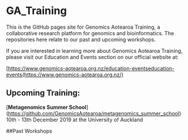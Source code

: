 # GA_Training
This is the GitHub pages site for Genomics Aotearoa Training, a collaborative research platform for genomics and bioinformatics. The repositories here relate to our past and upcoming workshops.

If you are interested in learning more about Genomics Aotearoa Training, please visit our Education and Events section on our official website at:

[https://www.genomics-aotearoa.org.nz/education-eventseducation-events(https://www.genomics-aotearoa.org.nz/)

## Upcoming Training:

[**Metagenomics Summer School**] (https://github.com/GenomicsAotearoa/metagenomics_summer_school) 10th - 13th December 2019 at the University of Auckland

##Past Workshops



